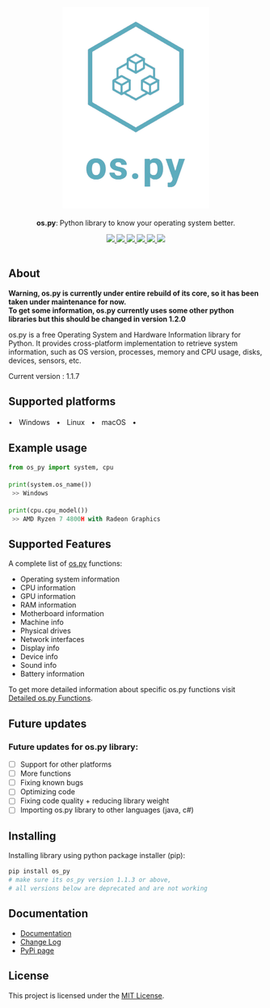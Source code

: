 <p align="center">
	<br>
	<img src="https://github.com/Bamboooz/os.py/blob/master/banner.png?raw=true">
	<br>
	<br>
	<b>os.py</b>: Python library to know your operating system better.
	<br>
</p>

<p align="center">
	<a href="https://opensource.org/licenses/MIT">
		<img src="https://img.shields.io/badge/license-MIT-blue.svg"/>
	</a>
	<a href="https://pypi.org/project/os.py/">
		<img src="https://img.shields.io/badge/version-1.1.7-yellow"/>
	</a>
	<a href="https://www.firsttimersonly.com/">
		<img src="https://img.shields.io/badge/first--timers--only-friendly-orange.svg?style=flat-square"/>
	</a>
  <a href="https://en.wikipedia.org/wiki/Python_(programming_language)">
		<img src="https://img.shields.io/badge/python-3.8,%203.9-green"/>
	</a>
  <a href="https://en.wikipedia.org/wiki/Operating_system">
		<img src="https://img.shields.io/badge/operating%20system-windows,%20linux,%20macOS-purple"/>
	</a>
  <a href="https://github.com/Bamboooz/pysil/wiki">
		<img src="https://img.shields.io/badge/docs-here-pink"/>
	</a>
  
  <br>
  <br>
</p>

## About

**Warning, os.py is currently under entire rebuild of its core, so it has been taken under maintenance for now.**<br>
**To get some information, os.py currently uses some other python libraries but this should be changed in version 1.2.0**

os.py is a free Operating System and Hardware Information library for Python. It provides cross-platform implementation to retrieve system information, such as OS version, processes, memory and CPU usage, disks, devices, sensors, etc.

Current version : 1.1.7

## Supported platforms

 •ㅤWindowsㅤ•ㅤLinuxㅤ•ㅤmacOSㅤ•

## Example usage

```python
from os_py import system, cpu

print(system.os_name())
 >> Windows

print(cpu.cpu_model())
 >> AMD Ryzen 7 4800H with Radeon Graphics
```

## Supported Features

A complete list of [os.py](https://github.com/Bamboooz/os.py) functions:

 * Operating system information
 * CPU information
 * GPU information
 * RAM information
 * Motherboard information
 * Machine info
 * Physical drives
 * Network interfaces
 * Display info
 * Device info
 * Sound info
 * Battery information

To get more detailed information about specific os.py functions visit [Detailed os.py Functions](https://github.com/Bamboooz/os.py/wiki/os.py-Functions).

## Future updates

### Future updates for os.py library:

 - [ ] Support for other platforms
 - [ ] More functions
 - [ ] Fixing known bugs
 - [ ] Optimizing code
 - [ ] Fixing code quality + reducing library weight
 - [ ] Importing os.py library to other languages (java, c#)

## Installing

Installing library using python package installer (pip):
```python
pip install os_py
# make sure its os_py version 1.1.3 or above,
# all versions below are deprecated and are not working
```

## Documentation

 * [Documentation](https://github.com/Bamboooz/os.py/wiki)
 * [Change Log](https://github.com/Bamboooz/os.py/blob/master/CHANGELOG.txt)
 * [PyPi page](https://pypi.org/project/os.py/)

## License

This project is licensed under the [MIT License](https://opensource.org/licenses/MIT).

